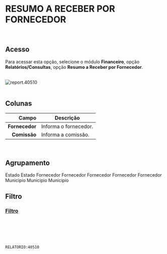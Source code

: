 # RESUMO A RECEBER POR FORNECEDOR
<br>

## Acesso
Para acessar esta opção, selecione o módulo **Financeiro**, opção **Relatórios/Consultas**, opção **Resumo a Receber por Fornecedor**.
<br>
<br>

![report.40510](https://raw.githubusercontent.com/netforcews/docs-siscom/master/relatorios/imagens/report.40510.png)
<br>
<br>

## Colunas
Campo | Descrição
--:|---
**Fornecedor** | Informa o fornecedor.
**Comissão** | Informa a comissão.
<br>

## Agrupamento
Estado
Estado
Fornecedor
Fornecedor
Fornecedor
Fornecedor
Fornecedor
Municipio
Municipio
Municipio
<br>

## Filtro
### [Filtro](/geral/rep-filtro-fin-receber.md)
<br>
<br>
<br>
<br>

```RELATORIO:40510```
